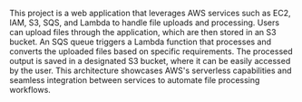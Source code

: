 This project is a web application that leverages AWS services such as EC2, IAM, S3, SQS, and Lambda to handle file uploads and processing. Users can upload files through the application, which are then stored in an S3 bucket. An SQS queue triggers a Lambda function that processes and converts the uploaded files based on specific requirements. The processed output is saved in a designated S3 bucket, where it can be easily accessed by the user. This architecture showcases AWS's serverless capabilities and seamless integration between services to automate file processing workflows.

